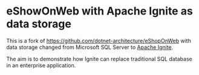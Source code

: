 # eShowOnWeb with Apache Ignite as data storage

This is a fork of https://github.com/dotnet-architecture/eShopOnWeb with data storage changed from Microsoft SQL Server to [Apache Ignite](https://ignite.apache.org/).

The aim is to demonstrate how Ignite can replace traditional SQL database in an enterprise application.

